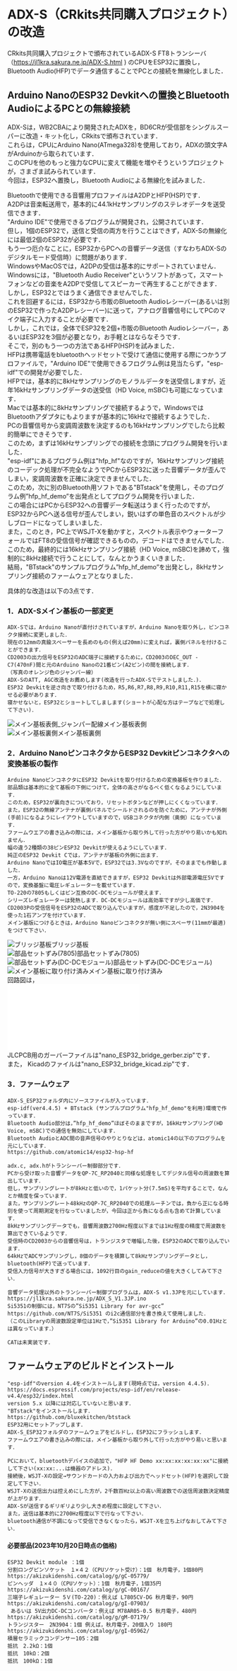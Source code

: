 # ADX-S（CRkits共同購入プロジェクト）の改造

 CRkits共同購入プロジェクトで頒布されているADX-S FT8トランシーバ （https://jl1kra.sakura.ne.jp/ADX-S.html
 ) のCPUをESP32に置換し，Bluetooth Audio(HFP)でデータ通信することでPCとの接続を無線化しました．  

## Arduino NanoのESP32 Devkitへの置換とBluetooth AudioによるPCとの無線接続
ADX-Sは，WB2CBAにより開発されたADXを，BD6CRが受信部をシングルスーパーに改造・キット化し，CRkitsで頒布されています．  
これらは，CPUにArduino Nano(ATmega328)を使用しており，ADXの頭文字AがArduinoから取られています．  
このCPUを他のもっと強力なCPUに変えて機能を増やそうというプロジェクトが，さまざま試みられています．  
今回は，ESP32へ置換し，Bluetooth Audioによる無線化を試みました．  

Bluetoothで使用できる音響用プロファイルはA2DPとHFP(HSP)です．  
A2DPは音楽転送用で，基本的に44.1kHzサンプリングのステレオデータを送受信できます．  
"Arduino IDE"で使用できるプログラムが開発され，公開されています．  
但し，1個のESP32で，送信と受信の両方を行うことはできず，ADX-Sの無線化には最低2個のESP32が必要です．  
もう一つ厄介なことに，ESP32からPCへの音響データ送信（すなわちADX-Sのデジタルモード受信時）に問題があります．  
WindowsやMacOSでは，A2DPの受信は基本的にサポートされていません．  
Windowsには，"Bluetooth Audio Receiver"というソフトがあって，スマートフォンなどの音楽をA2DPで受信してスピーカーで再生することができます．  
しかし，ESP32とではうまく通信できませんでした．  
これを回避するには，ESP32から市販のBluetooth Audioレシーバー(あるいは別のESP32で作ったA2DPレシーバー)に送って，アナログ音響信号にしてPCのマイク端子に入力することが必要です．  
しかし，これでは，全体でESP32を2個+市販のBluetooth Audioレシーバー，あるいはESP32を3個が必要となり，お手軽とはならなそうです．  
そこで，別のもう一つの方法であるHFP(HSP)を試みました．  
HFPは携帯電話をbluetoothヘッドセットで受けて通信に使用する際につかうプロファイルで，"Arduino IDE"で使用できるフログラム例は見当たらず，"esp-idf"での開発が必要でした．  
HFPでは，基本的に8kHzサンプリングのモノラルデータを送受信しますが，近年16kHzサンプリングデータの送受信（HD Voice, mSBC)も可能になっています．  
Macでは基本的に8kHzサンプリングで接続するようで，WindowsではBluetoothアダプタにもよりますが基本的に16kHzで接続するようでした．  
PCの音響信号から変調周波数を決定するのも16kHzサンプリングでしたら比較的簡単にできそうです．  
このため，まずは16kHzサンプリングでの接続を念頭にプログラム開発を行いました．  
"esp-idf"にあるプログラム例は"hfp_hf"なのですが，16kHzサンプリング接続のコーデック処理が不完全なようでPCからESP32に送った音響データが歪んでしまい，変調周波数を正確に決定できませんでした．  
このため，次に別のBluetooth用ソフトである"BTstack"を使用し，そのプログラム例”hfp_hf_demo”を出発点としてプログラム開発を行いました．  
この場合にはPCからESP32への音響データ転送はうまく行ったのですが，ESP32からPCへ送る信号が歪んでしまい，鋭いはずの単色音のスペクトルが少しブロードになってしまいました．  
また，このとき，PC上でWSJT-Xを動かすと，スペクトル表示やウォーターフォールではFT8の受信信号が確認できるものの，デコードはできませんでした．  
このため，最終的には16kHzサンプリング接続（HD Voice, mSBC)を諦めて，強制的に8kHz接続で行うことにして，なんとかうまくいきました．  
結局，"BTstack"のサンプルプログラム”hfp_hf_demo”を出発とし，8kHzサンプリング接続のファームウェアとなりました．  

具体的な改造は以下の3点です．  

### 1．ADX-Sメイン基板の一部変更 
	ADX-Sでは，Arduino Nanoが直付けされていますが，Arduino Nanoを取り外し，ピンコネクタ接続に変更しました．  
	現在の12mmの真鍮スペーサーを長めのもの(例えば20mm)に変えれば，裏側パネルを付けることができます． 
	CD2003の出力信号をESP32のADC端子に接続するために，CD2003のDEC_OUT - C7(470nF)間と元のArduino Nanoの21番ピン(A2ピン)の間を接続します．  
	（写真のオレンジ色のジャンパー線）  
	ADX-SのATT, AGC改造をお薦めします(改造を行ったADX-Sでテストしました．)．  
	ESP32 Devkitを逆さ向きで取り付けるため，R5,R6,R7,R8,R9,R10,R11,R15を横に寝かせる必要があります．  
	寝かせないと，ESP32とショートしてしまします(ショートが心配な方はテープなどで処理して下さい)．  
![メイン基板表側_ジャンパー配線](images/nano_ESP32_bridge_1.png)メイン基板表側  
![メイン基板裏側](images/nano_ESP32_bridge_2.png)メイン基板裏側  

### 2．Arduino NanoピンコネクタからESP32 Devkitピンコネクタへの変換基板の製作
	Arduino NanoピンコネクタにESP32 Devkitを取り付けるための変換基板を作りました． 
	部品類は基本的に全て基板の下側につけて，全体の高さがなるべく低くなるようにしています． 
	このため，ESP32が裏向きについており，リセットボタンなどが押しにくくなっています． 
	また，ESP32の無線アンテナが裏側パネルでシールドされるのを防ぐために，アンテナが外側(手前)になるようにレイアウトしていますので，USBコネクタが内側（奥側）になっています． 
	ファームウエアの書き込みの際には，メイン基板から取り外して行った方がやり易いかも知れません． 
	幅の違う2種類の38ピンESP32 Devkitが使えるようにしています． 
	純正のESP32 Devkit Cでは，アンテナが基板の外側に出ます． 
	Arduino NanoではIO電圧が基本5Vで，ESP32では3.3Vなのですが，そのままでも作動しました． 
	一方，Arduino Nanoは12V電源を直結できますが，ESP32 Devkitは外部電源電圧5Vですので，変換基盤に電圧レギュレーターを載せています． 
	TO-220の7805もしくはピン互換のDC-DCモジュールが使えます． 
	シリーズレギュレーターは発熱します．DC-DCモジュールは高効率ですが少し高価です． 
	CD2003Pの受信信号をESP32のADCで取り込んでいますが，感度が不足したので，2N3904を使った1石アンプを付けています． 
	メイン基版につけるときは，Arduino Nanoピンコネクタが無い側にスペーサ(11mmが最適)をつけて下さい． 
![ブリッジ基板](images/nano_ESP32_bridge_3.png)ブリッジ基板  
![部品セットずみ(7805)](images/nano_ESP32_bridge_4.png)部品セットずみ(7805)  
![部品セットずみ(DC-DCモジュール)](images/nano_ESP32_bridge_5.png)部品セットずみ(DC-DCモジュール)  
![メイン基板に取り付け済み](images/nano_ESP32_bridge_6.png)メイン基板に取り付け済み  
回路図は，  
![回路図pdfファイル](images/nano-ESP32_bridge.pdf)  
JLCPCB用のガーバーファイルは"nano_ESP32_bridge_gerber.zip"です．  
また， Kicadのファイルは"nano_ESP32_bridge_kicad.zip"です．  

### 3．ファームウェア  
	ADX-S_ESP32フォルダ内にソースファイルが入っています．  
 	esp-idf(ver4.4.5) + BTstack (サンプルプログラム"hfp_hf_demo"を利用)環境で作っています．  
	Bluetooth Audio部分は，”hfp_hf_demo”ほぼそのままですが，16kHzサンプリング(HD Voice, mSBC)での通信を無効にしています．   
	Bluetooth AudioとADC間の音声信号のやりとりなどは，atomic14の以下のプログラムを元にしています．   
	https://github.com/atomic14/esp32-hsp-hf

	adx.c, adx.hがトランシーバー制御部分です．  
	PCから受け取った音響データをQP-7C_RP2040と同様な処理をしてデジタル信号の周波数を算出しています．  
	但し，サンプリングレートが8kHzと低いので，1パケット分(7.5mS)を平均することで，なんとか精度を保っています．  
	また，サンプリングレート48kHzのQP-7C_RP2040での処理ルーチンでは，負から正になる時刻を使って周期測定を行なっていましたが，今回は正から負になる点も含めて計算しています．  
	8kHzサンプリングデータでも，音響周波数2700Hz程度以下までは1Hz程度の精度で周波数を算出できているようです．  
	受信時のCD2003からの音響信号は，トランジスタで増幅した後，ESP32のADCで取り込んでいます．  
	64kHzでADCサンプリングし，8個のデータを積算して8kHzサンプリングデータとし，bluetooth(HFP)で送っています．  
	受信入力信号が大きすぎる場合には，1092行目のgain_reduceの値を大きくしてみて下さい．  

	音響データ処理以外のトランシーバー制御プログラムは，ADX-S v1.3JPを元にしています．  
	https://jl1kra.sakura.ne.jp/ADX_S_V1.3JP.ino
	Si5351の制御には，NT7Sの”Si5351 Library for avr-gcc” https://github.com/NT7S/Si5351 のi2c通信部分を書き換えて使用しました．  
	（このLibraryの周波数設定単位は1Hzで，”Si5351 Library for Arduino”の0.01Hzとは異なっています．）  

	CATは未実装です．  

## ファームウェアのビルドとインストール  
	"esp-idf"のversion 4.4をインストールします(現時点では，version 4.4.5)．  
	https://docs.espressif.com/projects/esp-idf/en/release-v4.4/esp32/index.html
	version 5.x 以降には対応していないと思います．  
	"BTstack"をインストールします．  
	https://github.com/bluxekitchen/btstack
	ESP32用にセットアップします．  
	ADX-S_ESP32フォルダのファームウェアをビルドし，ESP32にフラッシュします．  
	ファームウエアの書き込みの際には，メイン基板から取り外して行った方がやり易いと思います． 

	PCにおいて，bluetoothデバイスの追加で，"HFP HF Demo xx:xx:xx:xx:xx:xx"に接続して下さい(xx:xx:...は機器のアドレス)．  
	接続後，WSJT-Xの設定→サウンドカードの入力および出力でヘッドセット(HFP)を選択して設定して下さい．  
	WSJT-Xの送信出力は控えめにした方が，2千数百Hz以上の高い周波数での送信周波数決定精度が上がります．  
	ADX-Sが送信するギリギリより少し大きめ程度に設定して下さい．  
	また，送信は基本的に2700Hz程度以下で行なって下さい．  
	bluetooth通信が不調になって受信できなくなったら，WSJT-Xを立ち上げなおしてみて下さい．  
	
#### 必要部品(2023年10月20日時点の価格)  
	ESP32 Devkit module ：1個　
	分割ロングピンソケット　１×４２（CPUソケット受け）：1個　秋月電子，1個80円　https://akizukidenshi.com/catalog/g/gC-05779/  
	ピンヘッダ　１×４０（CPUソケット）：1個　秋月電子，1個35円　https://akizukidenshi.com/catalog/g/gC-00167/
	三端子レギュレーター 5Ｖ(TO-220)：例えば L7805CV-DG 秋月電子，90円  https://akizukidenshi.com/catalog/g/gI-07903/
	 あるいは 5V出力DC-DCコンバータ：例えば M78AR05-0.5 秋月電子，480円  https://akizukidenshi.com/catalog/g/gM-07179/
	トランジスター　2N3904：1個 例えば，秋月電子，20個入り 180円　https://akizukidenshi.com/catalog/g/gI-05962/
	積層セラミックコンデンサー105：2個    
	抵抗　2.2kΩ：1個  
	抵抗　10kΩ：2個  
	抵抗　100kΩ：1個  
